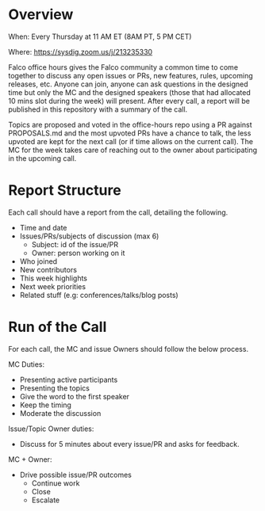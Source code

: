 # Overview

When: Every Thursday at 11 AM ET (8AM PT, 5 PM CET)

Where: https://sysdig.zoom.us/j/213235330


Falco office hours gives the Falco community a common time to come together to discuss any open issues or PRs, new features, rules, upcoming releases, etc. Anyone can join, anyone can ask questions in the designed time but only the MC and the designed speakers (those that had allocated 10 mins slot during the week) will present. After every call, a report will be published in this repository with a summary of the call.

Topics are proposed and voted in the office-hours repo using a PR against PROPOSALS.md and the most upvoted PRs have a chance to talk, the less upvoted are kept for the next call (or if time allows on the current call). The MC for the week takes care of reaching out to the owner about participating in the upcoming call.

# Report Structure

Each call should have a report from the call, detailing the following.

- Time and date
- Issues/PRs/subjects of discussion (max 6)
    - Subject: id of the issue/PR
    - Owner: person working on it
- Who joined
- New contributors
- This week highlights
- Next week priorities
- Related stuff (e.g: conferences/talks/blog posts)

# Run of the Call

For each call, the MC and issue Owners should follow the below process.

MC Duties:
- Presenting active participants
- Presenting the topics
- Give the word to the first speaker
- Keep the timing 
- Moderate the discussion

Issue/Topic Owner duties: 
- Discuss for 5 minutes about every issue/PR and asks for feedback.

MC + Owner: 
- Drive possible issue/PR outcomes
    - Continue work
    - Close
    - Escalate
